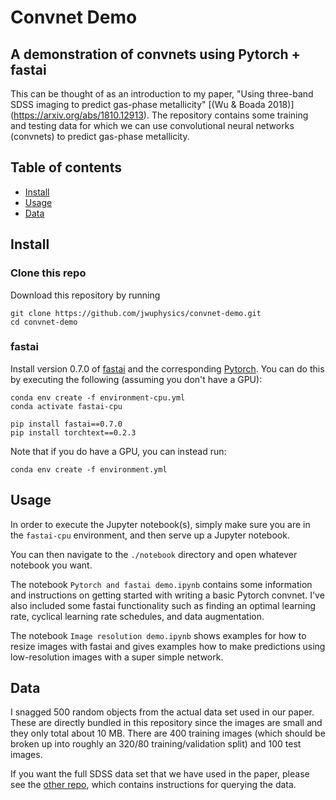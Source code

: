 # Convnet Demo
## A demonstration of convnets using Pytorch + fastai

This can be thought of as an introduction to my paper, "Using three-band 
SDSS imaging to predict gas-phase metallicity" [(Wu & Boada 2018)]
(https://arxiv.org/abs/1810.12913). The repository contains some 
training and testing data for which we can use convolutional neural 
networks (convnets) to predict gas-phase metallicity.

## Table of contents
- [Install](#install)
- [Usage](#usage)
- [Data](#data)

## Install

### Clone this repo

Download this repository by running
```
git clone https://github.com/jwuphysics/convnet-demo.git
cd convnet-demo
```

### fastai

Install version 0.7.0 of [fastai](https://github.com/fastai/fastai)
and the corresponding [Pytorch](https://pytorch.org/). You can do this
by executing the following (assuming you don't have a GPU):

```
conda env create -f environment-cpu.yml
conda activate fastai-cpu

pip install fastai==0.7.0
pip install torchtext==0.2.3
```

Note that if you do have a GPU, you can instead run: 
```
conda env create -f environment.yml
```

## Usage
In order to execute the Jupyter notebook(s), simply make sure you are in 
the `fastai-cpu` environment, and then serve up a Jupyter notebook.

You can then navigate to the `./notebook` directory and open whatever
notebook you want.

The notebook `Pytorch and fastai demo.ipynb` contains some information
and instructions on getting started with writing a basic Pytorch convnet.
I've also included some fastai functionality such as finding an optimal
learning rate, cyclical learning rate schedules, and data augmentation.

The notebook `Image resolution demo.ipynb` shows examples for how to 
resize images with fastai and gives examples how to make predictions 
using low-resolution images with a super simple network.

## Data
I snagged 500 random objects from the actual data set used in our paper. 
These are directly bundled in this repository since the images are small 
and they only total about 10 MB. There are 400 training images (which 
should be broken up into roughly an 320/80 training/validation split) 
and 100 test images.

If you want the full SDSS data set that we have used in the paper, please
see the [other repo](https://github.com/jwuphysics/galaxy-cnns), which 
contains instructions for querying the data.
